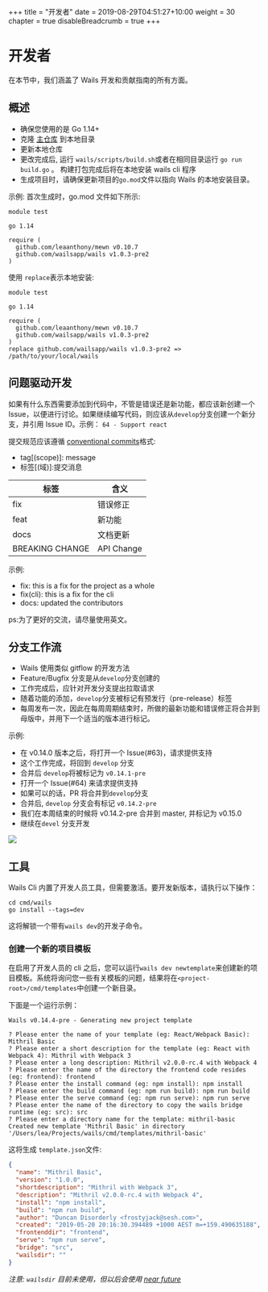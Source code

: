 +++
title = "开发者"
date = 2019-08-29T04:51:27+10:00
weight = 30
chapter = true
disableBreadcrumb = true
+++

<!-- TODO:翻译未完成 -->

# 开发者

在本节中，我们涵盖了 Wails 开发和贡献指南的所有方面。

## 概述

- 确保您使用的是 Go 1.14+
- 克隆 [主仓库](https://github.com/wailsapp/wails) 到本地目录
- 更新本地仓库
- 更改完成后, 运行 `wails/scripts/build.sh`或者在相同目录运行 `go run build.go` 。 构建打包完成后将在本地安装 wails cli 程序
- 生成项目时，请确保更新项目的`go.mod`文件以指向 Wails 的本地安装目录。

示例:
首次生成时，go.mod 文件如下所示:

```
module test

go 1.14

require (
  github.com/leaanthony/mewn v0.10.7
  github.com/wailsapp/wails v1.0.3-pre2
)
```

使用 `replace`表示本地安装:

```
module test

go 1.14

require (
  github.com/leaanthony/mewn v0.10.7
  github.com/wailsapp/wails v1.0.3-pre2
)
replace github.com/wailsapp/wails v1.0.3-pre2 => /path/to/your/local/wails
```

## 问题驱动开发

如果有什么东西需要添加到代码中，不管是错误还是新功能，都应该新创建一个 Issue，以便进行讨论。如果继续编写代码，则应该从`develop`分支创建一个新分支，并引用 Issue ID。示例：
`64 - Support react`

提交规范应该遵循 [conventional commits](https://www.conventionalcommits.org/en/v1.0.0-beta.3/#summary)格式:

- tag[(scope)]: message
- 标签[(域)]:提交消息

| 标签            | 含义       |
| --------------- | ---------- |
| fix             | 错误修正   |
| feat            | 新功能     |
| docs            | 文档更新   |
| BREAKING CHANGE | API Change |

示例:

- fix: this is a fix for the project as a whole
- fix(cli): this is a fix for the cli
- docs: updated the contributors

ps:为了更好的交流，请尽量使用英文。

## 分支工作流

- Wails 使用类似 gitflow 的开发方法
- Feature/Bugfix 分支是从`develop`分支创建的
- 工作完成后，应针对开发分支提出拉取请求
- 随着功能的添加，`develop`分支被标记有预发行（pre-release）标签
- 每周发布一次，因此在每周周期结束时，所做的最新功能和错误修正将合并到母版中，并用下一个适当的版本进行标记。

示例:

- 在 v0.14.0 版本之后，将打开一个 Issue(#63)，请求提供支持
- 这个工作完成，将回到 `develop` 分支
- 合并后 `develop`将被标记为 `v0.14.1-pre`
- 打开一个 Issue(#64) 来请求提供支持
- 如果可以的话，PR 将合并到`develop`分支
- 合并后, `develop` 分支会有标记 `v0.14.2-pre`
- 我们在本周结束的时候将 v0.14.2-pre 合并到 master, 并标记为 v0.15.0
- 继续在`devel` 分支开发

<div class="imagecontainer">
  <img src="/images/develbranch.png">
</div>

## 工具

Wails Cli 内置了开发人员工具，但需要激活。要开发新版本，请执行以下操作：

```
cd cmd/wails
go install --tags=dev
```

这将解锁一个带有`wails dev`的开发子命令。

### 创建一个新的项目模板

在启用了开发人员的 cli 之后，您可以运行`wails dev newtemplate`来创建新的项目模板。系统将询问您一些有关模板的问题，结果将在`<project-root>/cmd/templates`中创建一个新目录。

下面是一个运行示例：

```
Wails v0.14.4-pre - Generating new project template

? Please enter the name of your template (eg: React/Webpack Basic): Mithril Basic
? Please enter a short description for the template (eg: React with Webpack 4): Mithril with Webpack 3
? Please enter a long description: Mithril v2.0.0-rc.4 with Webpack 4
? Please enter the name of the directory the frontend code resides (eg: frontend): frontend
? Please enter the install command (eg: npm install): npm install
? Please enter the build command (eg: npm run build): npm run build
? Please enter the serve command (eg: npm run serve): npm run serve
? Please enter the name of the directory to copy the wails bridge runtime (eg: src): src
? Please enter a directory name for the template: mithril-basic
Created new template 'Mithril Basic' in directory '/Users/lea/Projects/wails/cmd/templates/mithril-basic'
```

这将生成 `template.json`文件:

```json
{
  "name": "Mithril Basic",
  "version": "1.0.0",
  "shortdescription": "Mithril with Webpack 3",
  "description": "Mithril v2.0.0-rc.4 with Webpack 4",
  "install": "npm install",
  "build": "npm run build",
  "author": "Duncan Disorderly <frostyjack@sesh.com>",
  "created": "2019-05-20 20:16:30.394489 +1000 AEST m=+159.490635188",
  "frontenddir": "frontend",
  "serve": "npm run serve",
  "bridge": "src",
  "wailsdir": ""
}
```

_注意: `wailsdir` 目前未使用，但以后会使用 [near future](https://github.com/wailsapp/wails/issues/88)_

